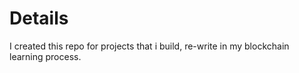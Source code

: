 # Details

I created this repo for projects that i build, re-write in my blockchain learning process.

